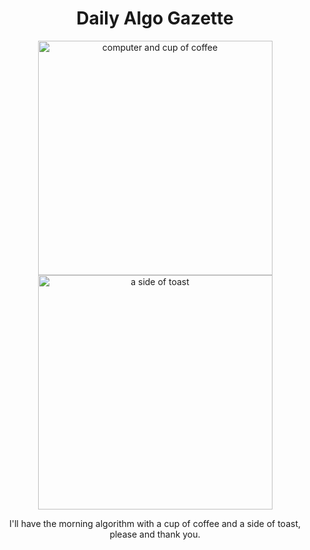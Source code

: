<h1 align='center'> 
  Daily Algo Gazette
</h1>
<p align="center">
  <img width="375px" src="assets/machine-coffee.png" alt="computer and cup of coffee">
  <img width="375px" src="assets/side-of-toast.png" alt="a side of toast">
</p>
<p align='center'>
I'll have the morning algorithm with a cup of coffee and a side of toast, please and thank you.
</p>
